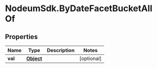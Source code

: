 # NodeumSdk.ByDateFacetBucketAllOf

## Properties

Name | Type | Description | Notes
------------ | ------------- | ------------- | -------------
**val** | [**Object**](.md) |  | [optional] 


